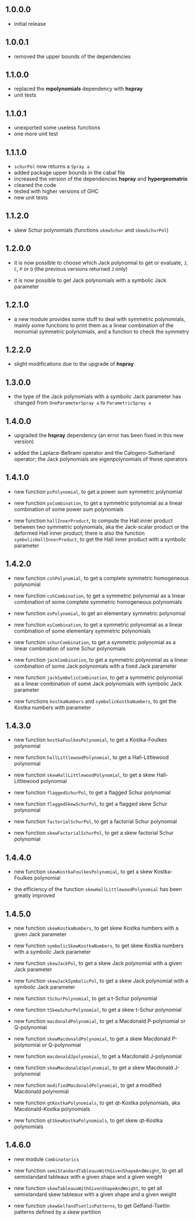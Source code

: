 1.0.0.0
-------
* initial release

1.0.0.1
-------
* removed the upper bounds of the dependencies

1.1.0.0
-------
* replaced the **mpolynomials** dependency with **hspray**
* unit tests

1.1.0.1
-------
* unexported some useless functions
* one more unit test

1.1.1.0
-------
* `schurPol` now returns a `Spray a`
* added package upper bounds in the cabal file
* increased the version of the dependencies **hspray** and **hypergeomatrix**
* cleaned the code
* tested with higher versions of GHC
* new unit tests

1.1.2.0
-------
* skew Schur polynomials (functions `skewSchur` and `skewSchurPol`)

1.2.0.0
-------
* it is now possible to choose which Jack polynomial to get or evaluate, 
`J`, `C`, `P` or `Q` (the previous versions returned `J` only)

* it is now possible to get Jack polynomials with a symbolic Jack parameter

1.2.1.0
-------
* a new module provides some stuff to deal with symmetric polynomials, mainly 
some functions to print them as a linear combination of the monomial symmetric 
polynomials, and a function to check the symmetry

1.2.2.0
-------
* slight modifications due to the upgrade of **hspray**

1.3.0.0
-------
* the type of the Jack polynomials with a symbolic Jack parameter has changed 
from `OneParameterSpray a` to `ParametricSpray a`

1.4.0.0
-------
* upgraded the **hspray** dependency (an error has been fixed in this new 
version)

* added the Laplace-Beltrami operator and the Calogero-Sutherland operator; 
the Jack polynomials are eigenpolynomials of these operators

1.4.1.0
-------
* new function `psPolynomial`, to get a power sum symmetric polynomial

* new function `psCombination`, to get a symmetric polynomial as a linear 
combination of some power sum polynomials

* new function `hallInnerProduct`, to compute the Hall inner product between 
two symmetric polynomials, aka the Jack-scalar product or the deformed Hall 
inner product; there is also the function `symbolicHallInnerProduct`, to get 
the Hall inner product with a symbolic parameter

1.4.2.0
-------
* new function `cshPolynomial`, to get a complete symmetric homogeneous polynomial

* new function `cshCombination`, to get a symmetric polynomial as a linear 
combination of some complete symmetric homogeneous polynomials

* new function `esPolynomial`, to get an elementary symmetric polynomial

* new function `esCombination`, to get a symmetric polynomial as a linear 
combination of some elementary symmetric polynomials

* new function `schurCombination`, to get a symmetric polynomial as a linear 
combination of some Schur polynomials

* new function `jackCombination`, to get a symmetric polynomial as a linear 
combination of some Jack polynomials with a fixed Jack parameter

* new function `jackSymbolicCombination`, to get a symmetric polynomial as a linear 
combination of some Jack polynomials with symbolic Jack parameter

* new functions `kostkaNumbers` and `symbolicKostkaNumbers`, to get the Kostka 
numbers with parameter

1.4.3.0
-------
* new function `kostkaFoulkesPolynomial`, to get a Kostka-Foulkes polynomial

* new function `hallLittlewoodPolynomial`, to get a Hall-Littlewood polynomial

* new function `skewHallLittlewoodPolynomial`, to get a skew Hall-Littlewood 
polynomial

* new function `flaggedSchurPol`, to get a flagged Schur polynomial

* new function `flaggedSkewSchurPol`, to get a flagged skew Schur polynomial

* new function `factorialSchurPol`, to get a factorial Schur polynomial

* new function `skewFactorialSchurPol`, to get a skew factorial Schur polynomial

1.4.4.0
-------
* new function `skewKostkaFoulkesPolynomial`, to get a skew Kostka-Foulkes 
polynomial

* the efficiency of the function `skewHallLittlewoodPolynomial` has been 
greatly improved

1.4.5.0
-------
* new function `skewKostkaNumbers`, to get skew Kostka numbers with a given
Jack parameter

* new function `symbolicSkewKostkaNumbers`, to get skew Kostka numbers with a 
symbolic Jack parameter

* new function `skewJackPol`, to get a skew Jack polynomial with a given 
Jack parameter

* new function `skewJackSymbolicPol`, to get a skew Jack polynomial with a
symbolic Jack parameter

* new function `tSchurPolynomial`, to get a t-Schur polynomial

* new function `tSkewSchurPolynomial`, to get a skew t-Schur polynomial

* new function `macdonaldPolynomial`, to get a Macdonald P-polynomial or 
Q-polynomial

* new function `skewMacdonaldPolynomial`, to get a skew Macdonald P-polynomial
or Q-polynomial

* new function `macdonaldJpolynomial`, to get a Macdonald J-polynomial

* new function `skewMacdonaldJpolynomial`, to get a skew Macdonald J-polynomial

* new function `modifiedMacdonaldPolynomial`, to get a modified Macdonald 
polynomial

* new function `qtKostkaPolynomials`, to get qt-Kostka polynomials, aka
Macdonald-Kostka polynomials

* new function `qtSkewKostkaPolynomials`, to get skew qt-Kostka polynomials

1.4.6.0
-------
* new module `Combinatorics` 

* new function `semiStandardTableauxWithGivenShapeAndWeight`, to get all 
semistandard tableaux with a given shape and a given weight

* new function `skewTableauxWithGivenShapeAndWeight`, to get all 
semistandard skew tableaux with a given shape and a given weight

* new function `skewGelfandTsetlinPatterns`, to get Gelfand-Tsetlin patterns
defined by a skew partition

